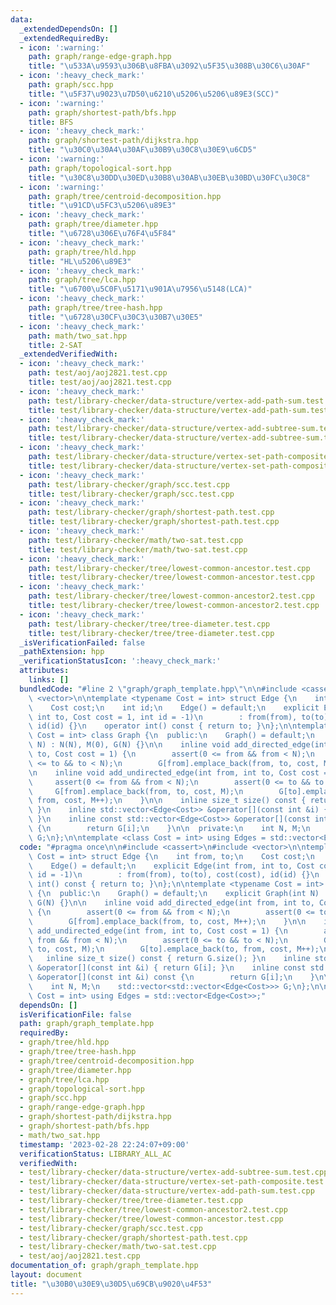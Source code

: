 ```yaml
---
data:
  _extendedDependsOn: []
  _extendedRequiredBy:
  - icon: ':warning:'
    path: graph/range-edge-graph.hpp
    title: "\u533A\u9593\u306B\u8FBA\u3092\u5F35\u308B\u30C6\u30AF"
  - icon: ':heavy_check_mark:'
    path: graph/scc.hpp
    title: "\u5F37\u9023\u7D50\u6210\u5206\u5206\u89E3(SCC)"
  - icon: ':warning:'
    path: graph/shortest-path/bfs.hpp
    title: BFS
  - icon: ':heavy_check_mark:'
    path: graph/shortest-path/dijkstra.hpp
    title: "\u30C0\u30A4\u30AF\u30B9\u30C8\u30E9\u6CD5"
  - icon: ':warning:'
    path: graph/topological-sort.hpp
    title: "\u30C8\u30DD\u30ED\u30B8\u30AB\u30EB\u30BD\u30FC\u30C8"
  - icon: ':warning:'
    path: graph/tree/centroid-decomposition.hpp
    title: "\u91CD\u5FC3\u5206\u89E3"
  - icon: ':heavy_check_mark:'
    path: graph/tree/diameter.hpp
    title: "\u6728\u306E\u76F4\u5F84"
  - icon: ':heavy_check_mark:'
    path: graph/tree/hld.hpp
    title: "HL\u5206\u89E3"
  - icon: ':heavy_check_mark:'
    path: graph/tree/lca.hpp
    title: "\u6700\u5C0F\u5171\u901A\u7956\u5148(LCA)"
  - icon: ':heavy_check_mark:'
    path: graph/tree/tree-hash.hpp
    title: "\u6728\u30CF\u30C3\u30B7\u30E5"
  - icon: ':heavy_check_mark:'
    path: math/two_sat.hpp
    title: 2-SAT
  _extendedVerifiedWith:
  - icon: ':heavy_check_mark:'
    path: test/aoj/aoj2821.test.cpp
    title: test/aoj/aoj2821.test.cpp
  - icon: ':heavy_check_mark:'
    path: test/library-checker/data-structure/vertex-add-path-sum.test.cpp
    title: test/library-checker/data-structure/vertex-add-path-sum.test.cpp
  - icon: ':heavy_check_mark:'
    path: test/library-checker/data-structure/vertex-add-subtree-sum.test.cpp
    title: test/library-checker/data-structure/vertex-add-subtree-sum.test.cpp
  - icon: ':heavy_check_mark:'
    path: test/library-checker/data-structure/vertex-set-path-composite.test.cpp
    title: test/library-checker/data-structure/vertex-set-path-composite.test.cpp
  - icon: ':heavy_check_mark:'
    path: test/library-checker/graph/scc.test.cpp
    title: test/library-checker/graph/scc.test.cpp
  - icon: ':heavy_check_mark:'
    path: test/library-checker/graph/shortest-path.test.cpp
    title: test/library-checker/graph/shortest-path.test.cpp
  - icon: ':heavy_check_mark:'
    path: test/library-checker/math/two-sat.test.cpp
    title: test/library-checker/math/two-sat.test.cpp
  - icon: ':heavy_check_mark:'
    path: test/library-checker/tree/lowest-common-ancestor.test.cpp
    title: test/library-checker/tree/lowest-common-ancestor.test.cpp
  - icon: ':heavy_check_mark:'
    path: test/library-checker/tree/lowest-common-ancestor2.test.cpp
    title: test/library-checker/tree/lowest-common-ancestor2.test.cpp
  - icon: ':heavy_check_mark:'
    path: test/library-checker/tree/tree-diameter.test.cpp
    title: test/library-checker/tree/tree-diameter.test.cpp
  _isVerificationFailed: false
  _pathExtension: hpp
  _verificationStatusIcon: ':heavy_check_mark:'
  attributes:
    links: []
  bundledCode: "#line 2 \"graph/graph_template.hpp\"\n\n#include <cassert>\n#include\
    \ <vector>\n\ntemplate <typename Cost = int> struct Edge {\n    int from, to;\n\
    \    Cost cost;\n    int id;\n    Edge() = default;\n    explicit Edge(int from,\
    \ int to, Cost cost = 1, int id = -1)\n        : from(from), to(to), cost(cost),\
    \ id(id) {}\n    operator int() const { return to; }\n};\n\ntemplate <typename\
    \ Cost = int> class Graph {\n  public:\n    Graph() = default;\n    explicit Graph(int\
    \ N) : N(N), M(0), G(N) {}\n\n    inline void add_directed_edge(int from, int\
    \ to, Cost cost = 1) {\n        assert(0 <= from && from < N);\n        assert(0\
    \ <= to && to < N);\n        G[from].emplace_back(from, to, cost, M++);\n    }\n\
    \n    inline void add_undirected_edge(int from, int to, Cost cost = 1) {\n   \
    \     assert(0 <= from && from < N);\n        assert(0 <= to && to < N);\n   \
    \     G[from].emplace_back(from, to, cost, M);\n        G[to].emplace_back(to,\
    \ from, cost, M++);\n    }\n\n    inline size_t size() const { return G.size();\
    \ }\n    inline std::vector<Edge<Cost>> &operator[](const int &i) { return G[i];\
    \ }\n    inline const std::vector<Edge<Cost>> &operator[](const int &i) const\
    \ {\n        return G[i];\n    }\n\n  private:\n    int N, M;\n    std::vector<std::vector<Edge<Cost>>>\
    \ G;\n};\n\ntemplate <class Cost = int> using Edges = std::vector<Edge<Cost>>;\n"
  code: "#pragma once\n\n#include <cassert>\n#include <vector>\n\ntemplate <typename\
    \ Cost = int> struct Edge {\n    int from, to;\n    Cost cost;\n    int id;\n\
    \    Edge() = default;\n    explicit Edge(int from, int to, Cost cost = 1, int\
    \ id = -1)\n        : from(from), to(to), cost(cost), id(id) {}\n    operator\
    \ int() const { return to; }\n};\n\ntemplate <typename Cost = int> class Graph\
    \ {\n  public:\n    Graph() = default;\n    explicit Graph(int N) : N(N), M(0),\
    \ G(N) {}\n\n    inline void add_directed_edge(int from, int to, Cost cost = 1)\
    \ {\n        assert(0 <= from && from < N);\n        assert(0 <= to && to < N);\n\
    \        G[from].emplace_back(from, to, cost, M++);\n    }\n\n    inline void\
    \ add_undirected_edge(int from, int to, Cost cost = 1) {\n        assert(0 <=\
    \ from && from < N);\n        assert(0 <= to && to < N);\n        G[from].emplace_back(from,\
    \ to, cost, M);\n        G[to].emplace_back(to, from, cost, M++);\n    }\n\n \
    \   inline size_t size() const { return G.size(); }\n    inline std::vector<Edge<Cost>>\
    \ &operator[](const int &i) { return G[i]; }\n    inline const std::vector<Edge<Cost>>\
    \ &operator[](const int &i) const {\n        return G[i];\n    }\n\n  private:\n\
    \    int N, M;\n    std::vector<std::vector<Edge<Cost>>> G;\n};\n\ntemplate <class\
    \ Cost = int> using Edges = std::vector<Edge<Cost>>;"
  dependsOn: []
  isVerificationFile: false
  path: graph/graph_template.hpp
  requiredBy:
  - graph/tree/hld.hpp
  - graph/tree/tree-hash.hpp
  - graph/tree/centroid-decomposition.hpp
  - graph/tree/diameter.hpp
  - graph/tree/lca.hpp
  - graph/topological-sort.hpp
  - graph/scc.hpp
  - graph/range-edge-graph.hpp
  - graph/shortest-path/dijkstra.hpp
  - graph/shortest-path/bfs.hpp
  - math/two_sat.hpp
  timestamp: '2023-02-28 22:24:07+09:00'
  verificationStatus: LIBRARY_ALL_AC
  verifiedWith:
  - test/library-checker/data-structure/vertex-add-subtree-sum.test.cpp
  - test/library-checker/data-structure/vertex-set-path-composite.test.cpp
  - test/library-checker/data-structure/vertex-add-path-sum.test.cpp
  - test/library-checker/tree/tree-diameter.test.cpp
  - test/library-checker/tree/lowest-common-ancestor2.test.cpp
  - test/library-checker/tree/lowest-common-ancestor.test.cpp
  - test/library-checker/graph/scc.test.cpp
  - test/library-checker/graph/shortest-path.test.cpp
  - test/library-checker/math/two-sat.test.cpp
  - test/aoj/aoj2821.test.cpp
documentation_of: graph/graph_template.hpp
layout: document
title: "\u30B0\u30E9\u30D5\u69CB\u9020\u4F53"
---
```

